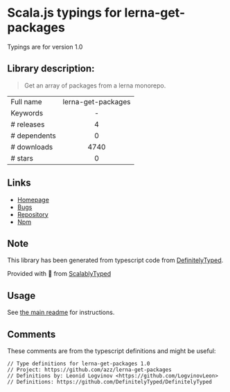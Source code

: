 
# Scala.js typings for lerna-get-packages

Typings are for version 1.0

## Library description:
> Get an array of packages from a lerna monorepo.

|                    |                 |
| ------------------ | :-------------: |
| Full name          | lerna-get-packages |
| Keywords           | - |
| # releases         | 4 |
| # dependents       | 0 |
| # downloads        | 4740 |
| # stars            | 0 |

## Links
- [Homepage](https://github.com/azz/lerna-get-packages#readme)
- [Bugs](https://github.com/azz/lerna-get-packages/issues)
- [Repository](https://github.com/azz/lerna-get-packages)
- [Npm](https://www.npmjs.com/package/lerna-get-packages)
    


## Note
This library has been generated from typescript code from [DefinitelyTyped](https://definitelytyped.org).

Provided with :purple_heart: from [ScalablyTyped](https://github.com/oyvindberg/ScalablyTyped)

## Usage
See [the main readme](../../readme.md) for instructions.

## Comments

These comments are from the typescript definitions and might be useful:
```
// Type definitions for lerna-get-packages 1.0
// Project: https://github.com/azz/lerna-get-packages
// Definitions by: Leonid Logvinov <https://github.com/LogvinovLeon>
// Definitions: https://github.com/DefinitelyTyped/DefinitelyTyped

```

